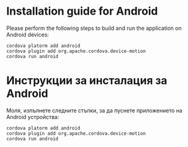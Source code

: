 Installation guide for Android
=====
Please perform the following steps to build and run the application on Android devices:

````
cordova platorm add android
cordova plugin add org.apache.cordova.device-motion
cordova run android
````

Инструкции за инсталация за Android
=====
Моля, изпълнете следните стъпки, за да пуснете приложението на Android устройства:
````
cordova platorm add android
cordova plugin add org.apache.cordova.device-motion
cordova run android
````
